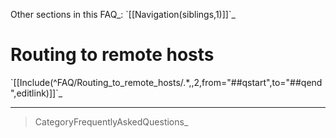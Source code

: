 Other sections in this FAQ\_: \`[[Navigation(siblings,1)]]\`\_

Routing to remote hosts
=======================

\`[[Include(\^FAQ/Routing\_to\_remote\_hosts/.\*,,2,from="\#\#qstart",to="\#\#qend",editlink)]]\`\_

* * * * *

> CategoryFrequentlyAskedQuestions\_
